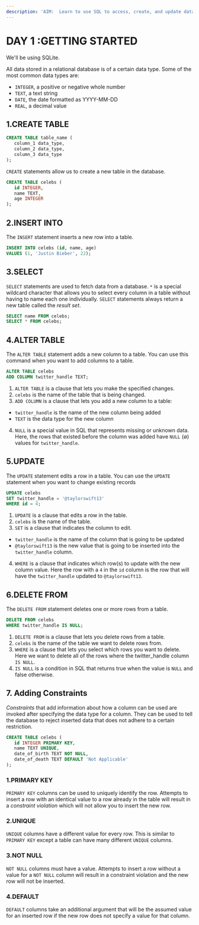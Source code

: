 ```yaml
---
description: 'AIM:  Learn to use SQL to access, create, and update data stored in a database'
---
```


# DAY 1 :GETTING STARTED

We'll be using SQLite.

All data stored in a relational database is of a certain data type. Some of the most common data types are: 

* `INTEGER`, a positive or negative whole number
* `TEXT`, a text string
* `DATE`, the date formatted as YYYY-MM-DD
* `REAL`, a decimal value

## 1.CREATE TABLE

```sql
CREATE TABLE table_name (
   column_1 data_type, 
   column_2 data_type, 
   column_3 data_type
);
```

`CREATE` statements allow us to create a new table in the database.

```sql
CREATE TABLE celebs (
   id INTEGER, 
   name TEXT, 
   age INTEGER
);
```

## 2.INSERT INTO

The `INSERT` statement inserts a new row into a table. 

```sql
INSERT INTO celebs (id, name, age) 
VALUES (1, 'Justin Bieber', 22);
```

## 3.SELECT

`SELECT` statements are used to fetch data from a database. `*` is a special wildcard character that allows you to select every column in a table without having to name each one individually. `SELECT` statements always return a new table called the _result set_.

```sql
SELECT name FROM celebs;
SELECT * FROM celebs;
```

## 4.ALTER TABLE

The `ALTER TABLE` statement adds a new column to a table. You can use this command when you want to add columns to a table. 

```sql
ALTER TABLE celebs 
ADD COLUMN twitter_handle TEXT;
```

1. `ALTER TABLE` is a clause that lets you make the specified changes.   
2. `celebs` is the name of the table that is being changed.   
3. `ADD COLUMN` is a clause that lets you add a new column to a table:   


* `twitter_handle` is the name of the new column being added
* `TEXT` is the data type for the new column

4. `NULL` is a special value in SQL that represents missing or unknown data. Here, the rows that existed before the column was added have `NULL` \(∅\) values for `twitter_handle`.

## 5.UPDATE

The `UPDATE` statement edits a row in a table. You can use the `UPDATE` statement when you want to change existing records

```sql
UPDATE celebs 
SET twitter_handle = '@taylorswift13' 
WHERE id = 4; 
```

1. `UPDATE` is a clause that edits a row in the table.   
2. `celebs` is the name of the table.   
3. `SET` is a clause that indicates the column to edit. 

* `twitter_handle` is the name of the column that is going to be updated
* `@taylorswift13` is the new value that is going to be inserted into the `twitter_handle` column.

4. `WHERE` is a clause that indicates which row\(s\) to update with the new column value. Here the row with a `4` in the `id` column is the row that will have the `twitter_handle` updated to `@taylorswift13`.

## 6.DELETE FROM

The `DELETE FROM` statement deletes one or more rows from a table.

```sql
DELETE FROM celebs 
WHERE twitter_handle IS NULL;
```



1. `DELETE FROM` is a clause that lets you delete rows from a table.
2. `celebs` is the name of the table we want to delete rows from.
3. `WHERE` is a clause that lets you select which rows you want to delete. Here we want to delete all of the rows where the twitter\_handle column `IS NULL`.
4. `IS NULL` is a condition in SQL that returns true when the value is `NULL` and false otherwise.

## 7. Adding Constraints

_Constraints_ that add information about how a column can be used are invoked after specifying the data type for a column. They can be used to tell the database to reject inserted data that does not adhere to a certain restriction. 

```sql
CREATE TABLE celebs (
   id INTEGER PRIMARY KEY, 
   name TEXT UNIQUE,
   date_of_birth TEXT NOT NULL,
   date_of_death TEXT DEFAULT 'Not Applicable'
);
```

### 1.PRIMARY KEY

`PRIMARY KEY` columns can be used to uniquely identify the row. Attempts to insert a row with an identical value to a row already in the table will result in a _constraint violation_ which will not allow you to insert the new row.

### 2.UNIQUE

`UNIQUE` columns have a different value for every row. This is similar to `PRIMARY KEY` except a table can have many different `UNIQUE` columns.

### 3.NOT NULL

`NOT NULL` columns must have a value. Attempts to insert a row without a value for a `NOT NULL` column will result in a constraint violation and the new row will not be inserted.

### 4.DEFAULT

`DEFAULT` columns take an additional argument that will be the assumed value for an inserted row if the new row does not specify a value for that column.


